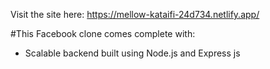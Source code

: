Visit the site here: https://mellow-kataifi-24d734.netlify.app/

#This Facebook clone comes complete with:
* Scalable backend built using Node.js and Express js

